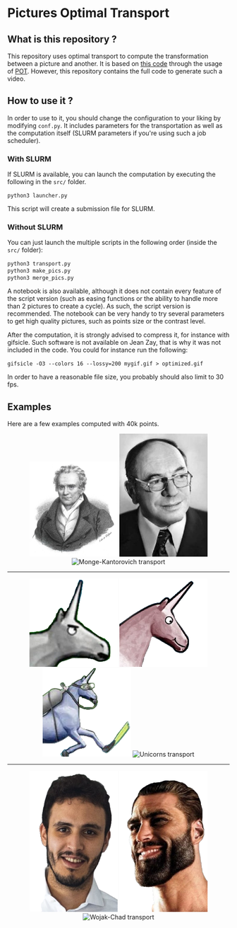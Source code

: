 # Pictures Optimal Transport


## What is this repository ?

This repository uses optimal transport to compute the transformation between a
picture and another. It is based on
[this code](https://github.com/nbonneel/network_simplex)
through the usage of [POT](https://github.com/PythonOT/POT).
However, this repository contains the full code to generate such a video.


## How to use it ?

In order to use to it, you should change the configuration to your liking by
modifying `conf.py`. It includes parameters for the transportation as well as
the computation itself (SLURM parameters if you're using such a job scheduler).

### With SLURM

If SLURM is available, you can launch the computation by executing the following
in the `src/` folder.
```
python3 launcher.py
```
This script will create a submission file for SLURM.

### Without SLURM

You can just launch the multiple scripts in the following order (inside the `src/` folder):
```
python3 transport.py
python3 make_pics.py
python3 merge_pics.py
```

A notebook is also available, although
it does not contain every feature of the script version (such as easing functions
or the ability to handle more than 2 pictures to create a cycle). As such, the
script version is recommended. The notebook can be very handy to try several
parameters to get high quality pictures, such as points size or the contrast
level.

After the computation, it is strongly advised to compress it, for instance with
gifsicle. Such software is not available on Jean Zay, that is why it was not
included in the code. You could for instance run the following:
```
gifsicle -O3 --colors 16 --lossy=200 mygif.gif > optimized.gif
```

In order to have a reasonable file size, you probably should also limit to 30 fps.


## Examples

Here are a few examples computed with 40k points.

<p align="middle">
<td><img src="Examples/Monge-Kanto/Monge.jpg" title="Gaspard Monge" alt="picture of Monge" width="200"/></td>
<td><img src="Examples/Monge-Kanto/Kantorovich.jpg" title="Leonid Kantorovich" alt="picture of Kantorovich" width="200"/></td>
<td><img src="Examples/Monge-Kanto/monge-kantorovich.gif" alt="Monge-Kantorovich transport" width="200"/></td>
</p>

<hr>

<p align="middle">
<td><img src="Examples/CharlieTheUnicorn/charlie.png" title="Charlie" alt="picture of Charlie the Unicorn" width="200"/></td>
<td><img src="Examples/CharlieTheUnicorn/pink_unicorn.png" title="Pink" alt="picture of Pink Unicorn" width="200"/></td>
<td><img src="Examples/CharlieTheUnicorn/blue_unicorn.png" title="Blue" alt="picture of Blue Unicorn" width="200"/></td>
<td><img src="Examples/CharlieTheUnicorn/unicorns.gif" alt="Unicorns transport" width="200"/></td>
</p>

<hr>

<p align="middle">
<td><img src="Examples/Hatim-Chad/hatim.png" title="Average transformer enjoyer" alt="picture of Wojak" width="200"/></td>
<td><img src="Examples/Hatim-Chad/colored_chad.png" title="Gigachad" alt="picture of Chad" width="200"/></td>
<td><img src="Examples/Hatim-Chad/hatim-chad.gif" alt="Wojak-Chad transport" width="200"/></td>
</p>
